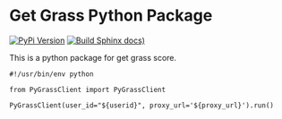 # Get Grass Python Package
[![PyPi Version](https://img.shields.io/pypi/v/PyGrassClient?color=green)](https://pypi.python.org/pypi/PyGrassClient/)
[![Build Sphinx docs)](https://github.com/Confusion-ymc/PyGrassClient/actions/workflows/python-publish.yml/badge.svg)](https://github.com/Confusion-ymc/PyGrassClient/actions/workflows/python-publish.yml)


This is a python package for get grass score.

```
#!/usr/bin/env python

from PyGrassClient import PyGrassClient

PyGrassClient(user_id="${userid}", proxy_url='${proxy_url}').run()
```